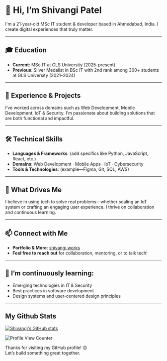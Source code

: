 # 👋 Hi, I’m Shivangi Patel

I'm a 21‑year‑old MSc IT student & developer based in Ahmedabad, India. I create digital experiences that truly matter.

---

## 🎓 Education

- **Current**: MSc IT at GLS University (2025–present)  
- **Previous**: Silver Medalist in BSc IT with 2nd rank among 300+ students at GLS University (2021–2024)  

---

## 💼 Experience & Projects

I’ve worked across domains such as Web Development, Mobile Development, IoT & Security. I'm passionate about building solutions that are both functional and impactful. 

---

## 🛠️ Technical Skills

- **Languages & Frameworks**: (add specifics like Python, JavaScript, React, etc.)
- **Domains**: Web Development · Mobile Apps · IoT · Cybersecurity
- **Tools & Technologies**: (example—Figma, Git, SQL, AWS)

---

## 🧠 What Drives Me

I believe in using tech to solve real problems—whether scaling an IoT system or crafting an engaging user experience. I thrive on collaboration and continuous learning.

---

## 📫 Connect with Me

- **Portfolio & More**: [shivangi.works](https://shivangi.works)  
- **Feel free to reach out** for collaboration, mentoring, or to talk tech!

---

## 🌱 I’m continuously learning:

- Emerging technologies in IT & Security  
- Best practices in software development  
- Design systems and user-centered design principles

---

## My Github Stats
[![Shivangi's GitHub stats](https://github-readme-stats.vercel.app/api?username=shivangipatel2508)](https://github.com/shivangipatel2508)

![Profile View Counter](https://komarev.com/ghpvc/?username=shivangipatel2508)

Thanks for visiting my GitHub profile! 😊  
Let’s build something great together.
